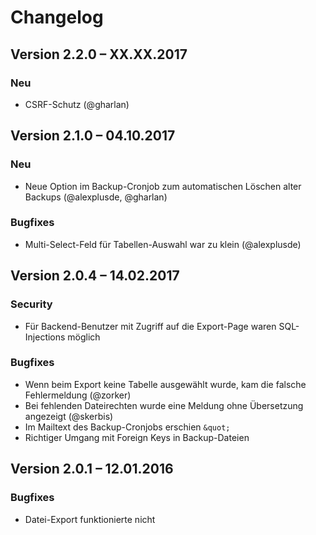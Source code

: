 Changelog
=========

Version 2.2.0 – XX.XX.2017
--------------------------

### Neu

* CSRF-Schutz (@gharlan)


Version 2.1.0 – 04.10.2017
--------------------------

### Neu

* Neue Option im Backup-Cronjob zum automatischen Löschen alter Backups (@alexplusde, @gharlan)

### Bugfixes

* Multi-Select-Feld für Tabellen-Auswahl war zu klein (@alexplusde)


Version 2.0.4 – 14.02.2017
--------------------------

### Security

* Für Backend-Benutzer mit Zugriff auf die Export-Page waren SQL-Injections möglich

### Bugfixes

* Wenn beim Export keine Tabelle ausgewählt wurde, kam die falsche Fehlermeldung (@zorker)
* Bei fehlenden Dateirechten wurde eine Meldung ohne Übersetzung angezeigt (@skerbis)
* Im Mailtext des Backup-Cronjobs erschien `&quot;`
* Richtiger Umgang mit Foreign Keys in Backup-Dateien


Version 2.0.1 – 12.01.2016
--------------------------

### Bugfixes

* Datei-Export funktionierte nicht
